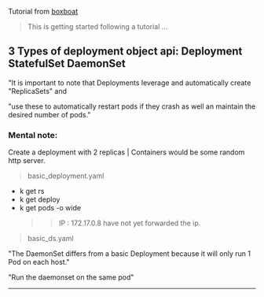 Tutorial from [boxboat](https://boxboat.com/blog/)
> This is getting started following a tutorial ...
## 3 Types of deployment object api: Deployment StatefulSet DaemonSet

"It is important to note that Deployments leverage and automatically create "ReplicaSets" and

"use these to automatically restart pods if they crash as well an maintain the desired number of pods."

### Mental note:
Create a deployment with 2 replicas | Containers would be some random http server.
 
 > basic_deployment.yaml

 - k get rs
 - k get deploy
 - k get pods -o wide
   >> IP : 172.17.0.8 have not yet forwarded the ip.

> basic_ds.yaml

"The DaemonSet differs from a basic Deployment because it will only run 1 Pod on each host."

"Run the daemonset on the same pod"

-----------------------------------

